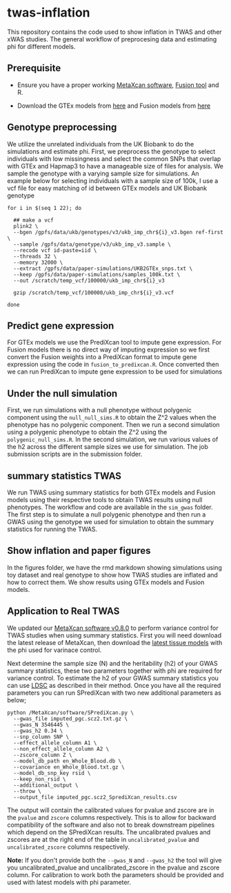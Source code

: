 # twas-inflation
This repository contains the code used to show inflation in TWAS and other xWAS studies. The general workflow of preprocesing data and estimating phi for different models.

## Prerequisite
* Ensure you have a proper working [MetaXcan software](https://github.com/hakyimlab/MetaXcan/tree/master), [Fusion tool](http://gusevlab.org/projects/fusion/) and R.

* Download the GTEx models from [here](https://predictdb.org/post/2021/07/21/gtex-v8-models-on-eqtl-and-sqtl/) and Fusion models from [here](http://gusevlab.org/projects/fusion/#gtex-v8-multi-tissue-expression)


## Genotype preprocessing
We utilize the unrelated individuals from the UK Biobank to do the simulations and estimate phi. First, we preprocess the genotype to select individuals with low missingness and select the common SNPs that overlap with GTEx and Hapmap3 to have a manageable size of files for analysis. We sample the genotype with a varying sample size for simulations. An example below for selecting individuals with a sample size of 100k, I use a vcf file for easy matching of id between GTEx models and UK Biobank genotype

```{bash}
for i in $(seq 1 22); do

  ## make a vcf
  plink2 \
  --bgen /gpfs/data/ukb/genotypes/v3/ukb_imp_chr${i}_v3.bgen ref-first \
  --sample /gpfs/data/genotype/v3/ukb_imp_v3.sample \
  --recode vcf id-paste=iid \
  --threads 32 \
  --memory 32000 \
  --extract /gpfs/data/paper-simulations/UKB2GTEx_snps.txt \
  --keep /gpfs/data/paper-simulations/samples_100k.txt \
  --out /scratch/temp_vcf/100000/ukb_imp_chr${i}_v3

  gzip /scratch/temp_vcf/100000/ukb_imp_chr${i}_v3.vcf

done
```

## Predict gene expression
For GTEx models we use the PrediXcan tool to impute gene expression. For Fusion models there is no direct way of imputing expression so we first convert the Fusion weights into a PrediXcan format to impute gene expression using the code in `fusion_to_predixcan.R`. Once converted then we can run PrediXcan to impute gene expression to be used for simulations


## Under the null simulation
First, we run simulations with a null phenotype without polygenic component using the `null_null_sims.R` to obtain the Z^2 values when the phenotype has no polygenic component. Then we run a second simulation using a polygenic phenotype to obtain the Z^2 using the `polygenic_null_sims.R`. In the second simulation, we run various values of the h2 across the different sample sizes we use for simulation. The job submission scripts are in the submission folder.

## summary statistics TWAS
We run TWAS using summary statistics for both GTEx models and Fusion models using their respective tools to obtain TWAS results using null phenotypes. The workflow and code are available in the `sim_gwas` folder. The first step is to simulate a null polygenic phenotype and then run a GWAS using the genotype we used for simulation to obtain the summary statistics for running the TWAS.


## Show inflation and paper figures
In the figures folder, we have the rmd markdown showing simulations using toy dataset and real genotype to show how TWAS studies are inflated and how to correct them. We show results using GTEx models and Fusion models.

## Application to Real TWAS
We updated our [MetaXcan software v0.8.0](https://github.com/hakyimlab/MetaXcan/releases/tag/v0.8.0) to perform variance control for TWAS studies when using summary statistics. 
First you will need download the latest release of MetaXcan, then download the [latest tissue models](https://uchicago.box.com/s/w0nzszuvuwcsznvo8x4c15o4hujqrwm7) with the phi used for varinace control.

Next determine the sample size (N) and the heritability (h2) of your GWAS summary statistics, these two parameters together with phi are required for variance control. 
To estimate the h2 of your GWAS summary statistics you can use [LDSC](https://github.com/bulik/ldsc) as described in their method. 
Once you have all the required parameters you can run SPrediXcan with two new additional parameters as below;

```{bash}
python /MetaXcan/software/SPrediXcan.py \
  --gwas_file imputed_pgc.scz2.txt.gz \
  --gwas_N 3546445 \
  --gwas_h2 0.34 \
  --snp_column SNP \
  --effect_allele_column A1 \
  --non_effect_allele_column A2 \
  --zscore_column Z \
  --model_db_path en_Whole_Blood.db \
  --covariance en_Whole_Blood.txt.gz \
  --model_db_snp_key rsid \
  --keep_non_rsid \
  --additional_output \
  --throw \
  --output_file imputed_pgc.scz2_SprediXcan_results.csv
```

The output will contain the calibrated values for pvalue and zscore are in the `pvalue` and `zscore` columns respectively. 
This is to allow for backward compatibility of the software and also not to break downstream pipelines which depend on the SPrediXcan results.
The uncalibrated pvalues and zscores are at the right end of the table in `uncalibrated_pvalue` and `uncalibrated_zscore` columns respectively.

**Note:** If you don't provide both the `--gwas_N` and `--gwas_h2` the tool will give you uncalibrated_pvalue and uncalibrated_zscore in the pvalue and zscore column. 
For calibration to work both the parameters should be provided and used with latest models with phi parameter.  

